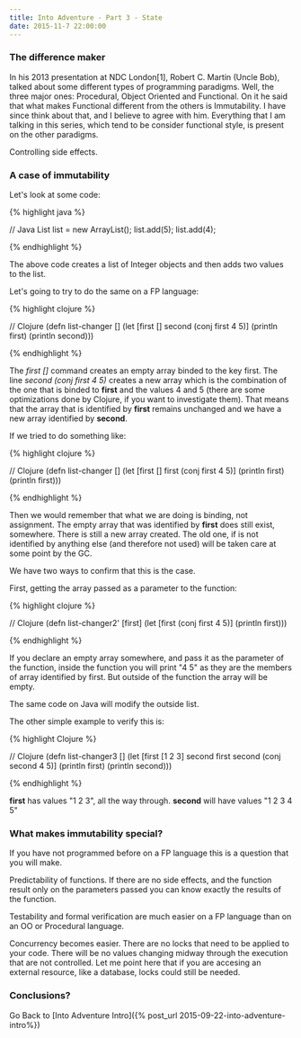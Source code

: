 ```yaml
---
title: Into Adventure - Part 3 - State
date: 2015-11-7 22:00:00
---
```


### The difference maker

In his 2013 presentation at NDC London[1], Robert C. Martin (Uncle Bob), talked about some different types of programming paradigms. Well, the three major ones: Procedural, Object Oriented and Functional. On it he said that what makes Functional different from the others is Immutability. I have since think about that, and I believe to agree with him. Everything that I am talking in this series, which tend to be consider functional style, is present on the other paradigms.

Controlling side effects.

### A case of immutability

Let's look at some code:

{% highlight java %}

// Java
List<Integer> list = new ArrayList<Integer>();
list.add(5);
list.add(4);

{% endhighlight %}

The above code creates a list of Integer objects and then adds two values to the list.

Let's going to try to do the same on a FP language:

{% highlight clojure %}

// Clojure
(defn list-changer []
  (let [first []
       second (conj first 4 5)]
       (println first)
       (println second)))

{% endhighlight %}

The *first []* command creates an empty array binded to the key first. The line *second (conj first 4 5)* creates a new array which is the combination of the one that is binded to **first** and the values 4 and 5 (there are some optimizations done by Clojure, if you want to investigate them). That means that the array that is identified by **first** remains unchanged and we have a new array identified by **second**.

If we tried to do something like:

{% highlight clojure %}

// Clojure
(defn list-changer []
  (let [first []
       first (conj first 4 5)]
       (println first)
       (println first)))

{% endhighlight %}

Then we would remember that what we are doing is binding, not assignment. The empty array that was identified by **first** does still exist, somewhere. There is still a new array created. The old one, if is not identified by anything else (and therefore not used) will be taken care at some point by the GC.

We have two ways to confirm that this is the case.

First, getting the array passed as a parameter to the function:

{% highlight clojure %}

// Clojure
(defn list-changer2' [first]
  (let [first  (conj first 4 5)]
       (println first)))

{% endhighlight %}

If you declare an empty array somewhere, and pass it as the parameter of the function, inside the function you will print "4 5" as they are the members of array identified by first. But outside of the function the array will be empty.

The same code on Java will modify the outside list.

The other simple example to verify this is:

{% highlight Clojure %}

// Clojure
(defn list-changer3 []
  (let [first [1 2 3]
        second first
        second (conj second 4 5)]
       (println first)
       (println second)))

{% endhighlight %}

**first** has values "1 2 3", all the way through. **second** will have values "1 2 3 4 5"

### What makes immutability special?

If you have not programmed before on a FP language this is a question that you will make.

Predictability of functions. If there are no side effects, and the function result only on the parameters passed you can know exactly the results of the function.

Testability and formal verification are much easier on a FP language than on an OO or Procedural language.

Concurrency becomes easier. There are no locks that need to be applied to your code. There will be no values changing midway through the execution that are not controlled. Let me point here that if you are accesing an external resource, like a database, locks could still be needed.


### Conclusions?

Go Back to [Into Adventure Intro]({% post_url 2015-09-22-into-adventure-intro%})
